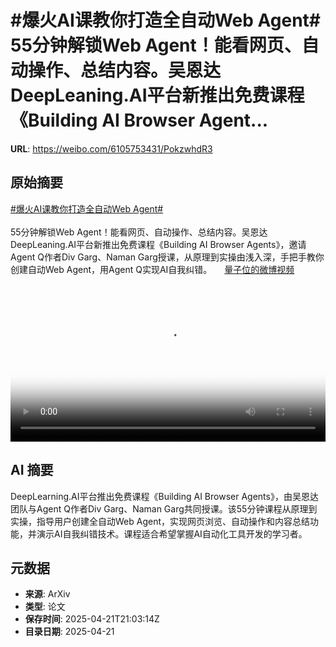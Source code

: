 # #爆火AI课教你打造全自动Web Agent# 55分钟解锁Web Agent！能看网页、自动操作、总结内容。吴恩达DeepLeaning.AI平台新推出免费课程《Building AI Browser Agent...

**URL**: https://weibo.com/6105753431/PokzwhdR3

## 原始摘要

<a href="https://m.weibo.cn/search?containerid=231522type%3D1%26t%3D10%26q%3D%23%E7%88%86%E7%81%ABAI%E8%AF%BE%E6%95%99%E4%BD%A0%E6%89%93%E9%80%A0%E5%85%A8%E8%87%AA%E5%8A%A8Web+Agent%23&amp;extparam=%23%E7%88%86%E7%81%ABAI%E8%AF%BE%E6%95%99%E4%BD%A0%E6%89%93%E9%80%A0%E5%85%A8%E8%87%AA%E5%8A%A8Web+Agent%23" data-hide=""><span class="surl-text">#爆火AI课教你打造全自动Web Agent#</span></a> <br><br>55分钟解锁Web Agent！能看网页、自动操作、总结内容。吴恩达DeepLeaning.AI平台新推出免费课程《Building AI Browser Agents》，邀请Agent Q作者Div Garg、Naman Garg授课，从原理到实操由浅入深，手把手教你创建自动Web Agent，用Agent Q实现AI自我纠错。 <a href="https://video.weibo.com/show?fid=1034:5157930866245728" data-hide=""><span class="url-icon"><img style="width: 1rem;height: 1rem" src="https://h5.sinaimg.cn/upload/2015/09/25/3/timeline_card_small_video_default.png" referrerpolicy="no-referrer"></span><span class="surl-text">量子位的微博视频</span></a><br clear="both"><div style="clear: both"></div><video controls="controls" poster="https://tvax4.sinaimg.cn/orj480/006Fd7o3ly1i0olbn4ph9j30u01hcgnu.jpg" style="width: 100%"><source src="https://f.video.weibocdn.com/o0/YRz53P6flx08nEjkEChW01041200fDUf0E010.mp4?label=mp4_720p&amp;template=720x1280.24.0&amp;ori=0&amp;ps=1CwnkDw1GXwCQx&amp;Expires=1745272967&amp;ssig=puJLFR9OZs&amp;KID=unistore,video"><source src="https://f.video.weibocdn.com/o0/ng1HMWdDlx08nEjkJ1QQ0104120099D90E010.mp4?label=mp4_hd&amp;template=540x960.24.0&amp;ori=0&amp;ps=1CwnkDw1GXwCQx&amp;Expires=1745272967&amp;ssig=2PxZM8Er1O&amp;KID=unistore,video"><source src="https://f.video.weibocdn.com/o0/G8pedJK4lx08nEjkgghG0104120057hL0E010.mp4?label=mp4_ld&amp;template=360x640.24.0&amp;ori=0&amp;ps=1CwnkDw1GXwCQx&amp;Expires=1745272967&amp;ssig=1KJXHVBqsX&amp;KID=unistore,video"><p>视频无法显示，请前往<a href="https://video.weibo.com/show?fid=1034%3A5157930866245728" target="_blank" rel="noopener noreferrer">微博视频</a>观看。</p></video>

## AI 摘要

DeepLearning.AI平台推出免费课程《Building AI Browser Agents》，由吴恩达团队与Agent Q作者Div Garg、Naman Garg共同授课。该55分钟课程从原理到实操，指导用户创建全自动Web Agent，实现网页浏览、自动操作和内容总结功能，并演示AI自我纠错技术。课程适合希望掌握AI自动化工具开发的学习者。

## 元数据

- **来源**: ArXiv
- **类型**: 论文
- **保存时间**: 2025-04-21T21:03:14Z
- **目录日期**: 2025-04-21
